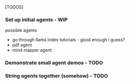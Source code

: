 [TODOS]
### Set up initial agents - WIP 
possible agents
* go through llama index tutorials - good enough i guess? 
* pdf agent 
* mind mapper agent 

### Demonstrate small agent demos - TODO

### String agents together (somehow) - TODO
